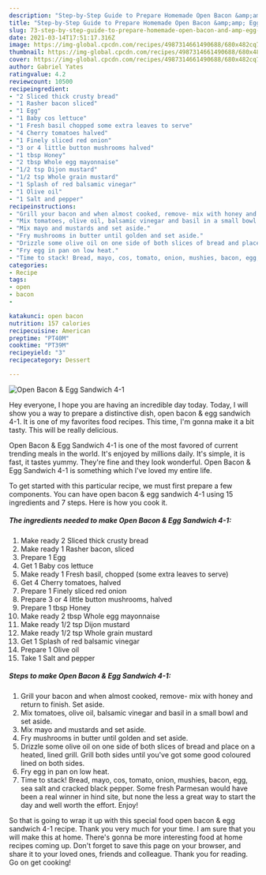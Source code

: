 ```yaml
---
description: "Step-by-Step Guide to Prepare Homemade Open Bacon &amp;amp; Egg Sandwich 4-1"
title: "Step-by-Step Guide to Prepare Homemade Open Bacon &amp;amp; Egg Sandwich 4-1"
slug: 73-step-by-step-guide-to-prepare-homemade-open-bacon-and-amp-egg-sandwich-4-1
date: 2021-03-14T17:51:17.316Z
image: https://img-global.cpcdn.com/recipes/4987314661490688/680x482cq70/open-bacon-egg-sandwich-4-1-recipe-main-photo.jpg
thumbnail: https://img-global.cpcdn.com/recipes/4987314661490688/680x482cq70/open-bacon-egg-sandwich-4-1-recipe-main-photo.jpg
cover: https://img-global.cpcdn.com/recipes/4987314661490688/680x482cq70/open-bacon-egg-sandwich-4-1-recipe-main-photo.jpg
author: Gabriel Yates
ratingvalue: 4.2
reviewcount: 10500
recipeingredient:
- "2 Sliced thick crusty bread"
- "1 Rasher bacon sliced"
- "1 Egg"
- "1 Baby cos lettuce"
- "1 Fresh basil chopped some extra leaves to serve"
- "4 Cherry tomatoes halved"
- "1 Finely sliced red onion"
- "3 or 4 little button mushrooms halved"
- "1 tbsp Honey"
- "2 tbsp Whole egg mayonnaise"
- "1/2 tsp Dijon mustard"
- "1/2 tsp Whole grain mustard"
- "1 Splash of red balsamic vinegar"
- "1 Olive oil"
- "1 Salt and pepper"
recipeinstructions:
- "Grill your bacon and when almost cooked, remove- mix with honey and return to finish. Set aside."
- "Mix tomatoes, olive oil, balsamic vinegar and basil in a small bowl and set aside."
- "Mix mayo and mustards and set aside."
- "Fry mushrooms in butter until golden and set aside."
- "Drizzle some olive oil on one side of both slices of bread and place on a heated, lined grill. Grill both sides until you&#39;ve got some good coloured lined on both sides."
- "Fry egg in pan on low heat."
- "Time to stack! Bread, mayo, cos, tomato, onion, mushies, bacon, egg, sea salt and cracked black pepper. Some fresh Parmesan would have been a real winner in hind site, but none the less a great way to start the day and well worth the effort. Enjoy!"
categories:
- Recipe
tags:
- open
- bacon
- 

katakunci: open bacon  
nutrition: 157 calories
recipecuisine: American
preptime: "PT40M"
cooktime: "PT39M"
recipeyield: "3"
recipecategory: Dessert

---
```



![Open Bacon &amp; Egg Sandwich 4-1](https://img-global.cpcdn.com/recipes/4987314661490688/680x482cq70/open-bacon-egg-sandwich-4-1-recipe-main-photo.jpg)

Hey everyone, I hope you are having an incredible day today. Today, I will show you a way to prepare a distinctive dish, open bacon &amp; egg sandwich 4-1. It is one of my favorites food recipes. This time, I'm gonna make it a bit tasty. This will be really delicious.

Open Bacon &amp; Egg Sandwich 4-1 is one of the most favored of current trending meals in the world. It's enjoyed by millions daily. It's simple, it is fast, it tastes yummy. They're fine and they look wonderful. Open Bacon &amp; Egg Sandwich 4-1 is something which I've loved my entire life.




To get started with this particular recipe, we must first prepare a few components. You can have open bacon &amp; egg sandwich 4-1 using 15 ingredients and 7 steps. Here is how you cook it.

<!--inarticleads1-->

##### The ingredients needed to make Open Bacon &amp; Egg Sandwich 4-1:

1. Make ready 2 Sliced thick crusty bread
1. Make ready 1 Rasher bacon, sliced
1. Prepare 1 Egg
1. Get 1 Baby cos lettuce
1. Make ready 1 Fresh basil, chopped (some extra leaves to serve)
1. Get 4 Cherry tomatoes, halved
1. Prepare 1 Finely sliced red onion
1. Prepare 3 or 4 little button mushrooms, halved
1. Prepare 1 tbsp Honey
1. Make ready 2 tbsp Whole egg mayonnaise
1. Make ready 1/2 tsp Dijon mustard
1. Make ready 1/2 tsp Whole grain mustard
1. Get 1 Splash of red balsamic vinegar
1. Prepare 1 Olive oil
1. Take 1 Salt and pepper




<!--inarticleads2-->

##### Steps to make Open Bacon &amp; Egg Sandwich 4-1:

1. Grill your bacon and when almost cooked, remove- mix with honey and return to finish. Set aside.
1. Mix tomatoes, olive oil, balsamic vinegar and basil in a small bowl and set aside.
1. Mix mayo and mustards and set aside.
1. Fry mushrooms in butter until golden and set aside.
1. Drizzle some olive oil on one side of both slices of bread and place on a heated, lined grill. Grill both sides until you&#39;ve got some good coloured lined on both sides.
1. Fry egg in pan on low heat.
1. Time to stack! Bread, mayo, cos, tomato, onion, mushies, bacon, egg, sea salt and cracked black pepper. Some fresh Parmesan would have been a real winner in hind site, but none the less a great way to start the day and well worth the effort. Enjoy!




So that is going to wrap it up with this special food open bacon &amp; egg sandwich 4-1 recipe. Thank you very much for your time. I am sure that you will make this at home. There's gonna be more interesting food at home recipes coming up. Don't forget to save this page on your browser, and share it to your loved ones, friends and colleague. Thank you for reading. Go on get cooking!
